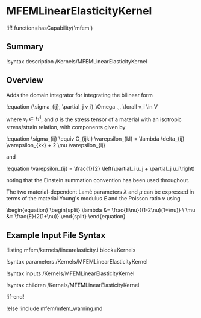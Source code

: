 # MFEMLinearElasticityKernel

!if! function=hasCapability('mfem')

## Summary

!syntax description /Kernels/MFEMLinearElasticityKernel

## Overview

Adds the domain integrator for integrating the bilinear form

!equation
(\sigma_{ij}, \partial_j v_i)_\Omega \,\,\, \forall v_i \in V

where $v_i \in H^1$, and $\sigma$ is the stress tensor of a material with an isotropic stress/strain
relation, with components given by

!equation
\sigma_{ij} \equiv C_{ijkl} \varepsilon_{kl} = \lambda \delta_{ij} \varepsilon_{kk} + 2 \mu \varepsilon_{ij}

and

!equation
\varepsilon_{ij} = \frac{1}{2} \left(\partial_i u_j + \partial_j u_i\right)

noting that the Einstein summation convention has been used throughout.

The two material-dependent Lamé parameters $\lambda$ and $\mu$ can be expressed in terms of the
material Young's modulus $E$ and the Poisson ratio $\nu$ using

\begin{equation}
\begin{split}
\lambda &= \frac{E\nu}{(1-2\nu)(1+\nu)} \\
\mu &= \frac{E}{2(1+\nu)}
\end{split}
\end{equation}

## Example Input File Syntax

!listing mfem/kernels/linearelasticity.i block=Kernels

!syntax parameters /Kernels/MFEMLinearElasticityKernel

!syntax inputs /Kernels/MFEMLinearElasticityKernel

!syntax children /Kernels/MFEMLinearElasticityKernel

!if-end!

!else
!include mfem/mfem_warning.md
